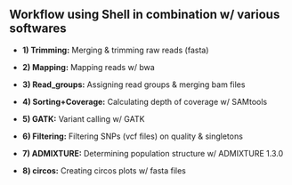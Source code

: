 ## Workflow using Shell in combination w/ various softwares

- **1) Trimming:** Merging & trimming raw reads (fasta)

- **2) Mapping:** Mapping reads w/ bwa

- **3) Read_groups:** Assigning read groups & merging bam files

- **4) Sorting+Coverage:** Calculating depth of coverage w/ SAMtools

- **5) GATK:** Variant calling w/ GATK

- **6) Filtering:** Filtering SNPs (vcf files) on quality & singletons

- **7) ADMIXTURE:** Determining population structure w/ ADMIXTURE 1.3.0

- **8) circos:** Creating circos plots w/ fasta files
